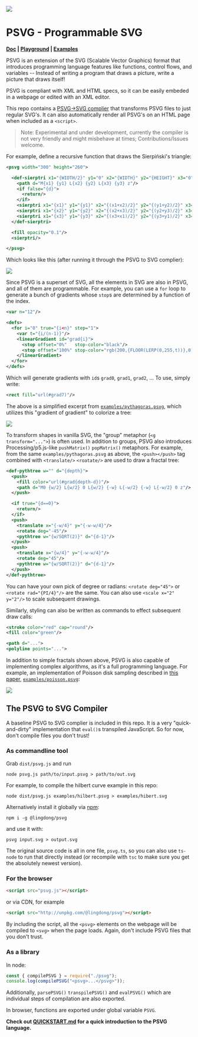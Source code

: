 [![](examples/textanim.svg)](examples/textanim.psvg)

# PSVG - Programmable SVG

**[Doc](QUICKSTART.md) | [Playground](https://psvg.netlify.app/) | [Examples](examples/)**

PSVG is an extension of the SVG (Scalable Vector Graphics) format that introduces programming language features like functions, control flows, and variables -- Instead of writing a program that draws a picture, write a picture that draws itself!

PSVG is compliant with XML and HTML specs, so it can be easily embeded in a webpage or edited with an XML editor.

This repo contains a [PSVG→SVG complier](psvg.ts) that transforms PSVG files to just regular SVG's. It can also automatically render all PSVG's on an HTML page when included as a `<script>`.

> Note: Experimental and under development, currently the compiler is not very friendly and might misbehave at times; Contributions/Issues welcome.

For example, define a recursive function that draws the Sierpiński's triangle:

```xml
<psvg width="300" height="260">

  <def-sierptri x1="{WIDTH/2}" y1="0" x2="{WIDTH}" y2="{HEIGHT}" x3="0" y3="{HEIGHT}" d="7">
    <path d="M{x1} {y1} L{x2} {y2} L{x3} {y3} z"/>
    <if false="{d}">
      <return/>
    </if>
    <sierptri x1="{x1}" y1="{y1}" x2="{(x1+x2)/2}" y2="{(y1+y2)/2}" x3="{(x3+x1)/2}" y3="{(y3+y1)/2}" d="{d-1}"/>
    <sierptri x1="{x2}" y1="{y2}" x2="{(x2+x3)/2}" y2="{(y2+y3)/2}" x3="{(x1+x2)/2}" y3="{(y1+y2)/2}" d="{d-1}"/>
    <sierptri x1="{x3}" y1="{y3}" x2="{(x3+x1)/2}" y2="{(y3+y1)/2}" x3="{(x2+x3)/2}" y3="{(y2+y3)/2}" d="{d-1}"/>
  </def-sierptri>

  <fill opacity="0.1"/>
  <sierptri/>

</psvg>
```

Which looks like this (after running it through the PSVG to SVG complier):

![](examples/sierpinski.svg)

Since PSVG is a superset of SVG, all the elements in SVG are also in PSVG, and all of them are programmable. For example, you can use a `for` loop to generate a bunch of gradients whose `stop`s are determined by a function of the index.

```xml
<var n="12"/>

<defs>
  <for i="0" true="{i<n}" step="1">
    <var t="{i/(n-1)}"/>
    <linearGradient id="grad{i}">
      <stop offset="0%"   stop-color="black"/>
      <stop offset="100%" stop-color="rgb(200,{FLOOR(LERP(0,255,t))},0)"/>
    </linearGradient>
  </for>
</defs>
```

Which will generate gradients with `id`s `grad0`, `grad1`, `grad2`, ... To use, simply write:

```xml
<rect fill="url(#grad7)"/>
```

The above is a simplified excerpt from [`examples/pythagoras.psvg`](examples/pythagoras.psvg), which utilizes this "gradient of gradient" to colorize a tree:

![](examples/pythagoras.svg)



To transform shapes in vanilla SVG, the "group" metaphor (`<g transform="...">`) is often used. In addition to groups, PSVG also introduces Processing/p5.js-like `pushMatrix()` `popMatrix()` metaphors. For example, from the same `examples/pythagoras.psvg` as above, the `<push></push>` tag combined with `<translate/>` `<roatate/>` are used to draw a fractal tree:

```xml
<def-pythtree w="" d="{depth}">
  <push>
    <fill color="url(#grad{depth-d})"/>
    <path d="M0 {w/2} L{w/2} 0 L{w/2} {-w} L{-w/2} {-w} L{-w/2} 0 z"/>
  </push>

  <if true="{d==0}">
    <return/>
  </if>
  <push>
    <translate x="{-w/4}" y="{-w-w/4}"/>
    <rotate deg="-45"/>
    <pythtree w="{w/SQRT(2)}" d="{d-1}"/>
  </push>
  <push>
    <translate x="{w/4}" y="{-w-w/4}"/>
    <rotate deg="45"/>
    <pythtree w="{w/SQRT(2)}" d="{d-1}"/>
  </push>
</def-pythtree>
```

You can have your own pick of degree or radians: `<rotate deg="45">` or `<rotate rad="{PI/4}"/>` are the same. You can also use `<scale x="2" y="2"/>` to scale subsequent drawings.

Similarly, styling can also be written as commands to effect subsequent draw calls:

```xml
<stroke color="red" cap="round"/>
<fill color="green"/>

<path d="...">
<polyline points="...">
```

In addition to simple fractals shown above, PSVG is also capable of implementing complex algorithms, as it's a full programming language. For example, an implementation of Poisson disk sampling described in [this paper](https://www.cs.ubc.ca/~rbridson/docs/bridson-siggraph07-poissondisk.pdf), [`examples/poisson.psvg`](examples/poisson.psvg):

![](examples/poisson.svg)


## The PSVG to SVG Compiler

A baseline PSVG to SVG complier is included in this repo. It is a very "quick-and-dirty" implementation that `eval()`s transpiled JavaScript. So for now, don't compile files you don't trust!

### As commandline tool

Grab `dist/psvg.js` and run

```
node psvg.js path/to/input.psvg > path/to/out.svg
```

For example, to compile the hilbert curve example in this repo:

```
node dist/psvg.js examples/hilbert.psvg > examples/hibert.svg
```

Alternatively install it globally via [npm](http://npmjs.com/package/@lingdong/psvg):

```
npm i -g @lingdong/psvg
```

and use it with:

```
psvg input.svg > output.svg
```

The original source code is all in one file, `psvg.ts`, so you can also use `ts-node` to run that directly instead (or recompile with `tsc` to make sure you get the absolutely newest version).

### For the browser

```html
<script src="psvg.js"></script>
```

or via CDN, for example

```html
<script src="http://unpkg.com/@lingdong/psvg"></script>
```

By including the script, all the `<psvg>` elements on the webpage will be compiled to `<svg>` when the page loads. Again, don't include PSVG files that you don't trust.

### As a library

In node:

```js
const { compilePSVG } = require("./psvg");
console.log(compilePSVG("<psvg>...</psvg>"));
```

Additionally, `parsePSVG()` `transpilePSVG()` and `evalPSVG()` which are individual steps of compilation are also exported.

In browser, functions are exported under global variable `PSVG`. 

**Check out [QUICKSTART.md](QUICKSTART.md) for a quick introduction to the PSVG language.**
